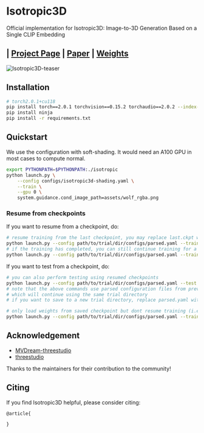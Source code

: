 # Isotropic3D
Official implementation for Isotropic3D: Image-to-3D Generation Based on a Single CLIP Embedding

## | [Project Page](https://isotropic3d.github.io/) | [Paper](https://isotropic3d.github.io/) | [Weights](https://huggingface.co/pkunliu/Isotropic3D)


![Isotropic3D-teaser](https://github.com/pkunliu/Isotropic3D/assets/48075709/3ef6b6a2-59d2-484d-9e6e-dcf8586e6aa5)


## Installation

```sh
# torch2.0.1+cu118
pip install torch==2.0.1 torchvision==0.15.2 torchaudio==2.0.2 --index-url https://download.pytorch.org/whl/cu118
pip install ninja
pip install -r requirements.txt
```


## Quickstart

We use the configuration with soft-shading. It would need an A100 GPU in most cases to compute normal.
```sh
export PYTHONPATH=$PYTHONPATH:./isotropic
python launch.py \
    --config configs/isotropic3d-shading.yaml \
    --train \
    --gpu 0 \
    system.guidance.cond_image_path=assets/wolf_rgba.png
```

### Resume from checkpoints

If you want to resume from a checkpoint, do:

```sh
# resume training from the last checkpoint, you may replace last.ckpt with any other checkpoints
python launch.py --config path/to/trial/dir/configs/parsed.yaml --train --gpu 0 resume=path/to/trial/dir/ckpts/last.ckpt
# if the training has completed, you can still continue training for a longer time by setting trainer.max_steps
python launch.py --config path/to/trial/dir/configs/parsed.yaml --train --gpu 0 resume=path/to/trial/dir/ckpts/last.ckpt trainer.max_steps=20000
```

If you want to test from a checkpoint, do:
```sh
# you can also perform testing using resumed checkpoints
python launch.py --config path/to/trial/dir/configs/parsed.yaml --test --gpu 0 resume=path/to/trial/dir/ckpts/last.ckpt
# note that the above commands use parsed configuration files from previous trials
# which will continue using the same trial directory
# if you want to save to a new trial directory, replace parsed.yaml with raw.yaml in the command

# only load weights from saved checkpoint but dont resume training (i.e. dont load optimizer state):
python launch.py --config path/to/trial/dir/configs/parsed.yaml --train --gpu 0 system.weights=path/to/trial/dir/ckpts/last.ckpt
```


## Acknowledgement
- [MVDream-threestudio](https://github.com/bytedance/MVDream-threestudio)
- [threestudio](https://github.com/threestudio-project/threestudio)

Thanks to the maintainers for their contribution to the community!


## Citing

If you find Isotropic3D helpful, please consider citing:

```
@article{
  
}
```
